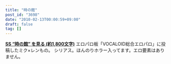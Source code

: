 ```yaml
---
title: "時の館"
post_id: "3698"
date: "2010-02-13T00:00:59+09:00"
draft: false
tag: []
---
```



**[SS “時の館” を見る (約1,800文字)](/tag/frozen-mansion)** エロパロ板「VOCALOID総合エロパロ」に投稿したミク×レンもの。 シリアス。ほんのりホラー入ってます。エロ要素はありません。
